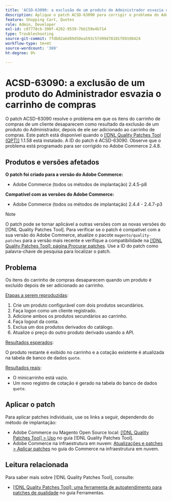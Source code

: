 ```yaml
---
title: 'ACSD-63090: a exclusão de um produto do Administrador esvazia o carrinho de compras'
description: Aplique o patch ACSD-63090 para corrigir o problema do Adobe Commerce em que os itens do carrinho de compras de um cliente desaparecem como resultado da exclusão de um produto após sua adição ao carrinho de compras.
feature: Shopping Cart, Quotes
role: Admin, Developer
exl-id: c07778cb-390f-4202-9539-7bb159e4b714
type: Troubleshooting
source-git-commit: 7fdb02a6d89d50ea593c5fd99d78101f89198424
workflow-type: tm+mt
source-wordcount: '369'
ht-degree: 0%

---
```


# ACSD-63090: a exclusão de um produto do Administrador esvazia o carrinho de compras

O patch ACSD-63090 resolve o problema em que os itens do carrinho de compras de um cliente desaparecem como resultado da exclusão de um produto do Administrador, depois de ele ser adicionado ao carrinho de compras. Este patch está disponível quando o [[!DNL Quality Patches Tool (QPT)]](/help/tools/quality-patches-tool/quality-patches-tool-to-self-serve-quality-patches.md) 1.1.58 está instalado. A ID do patch é ACSD-63090. Observe que o problema está programado para ser corrigido no Adobe Commerce 2.4.8.

## Produtos e versões afetados

**O patch foi criado para a versão do Adobe Commerce:**

* Adobe Commerce (todos os métodos de implantação) 2.4.5-p8

**Compatível com as versões do Adobe Commerce:**

* Adobe Commerce (todos os métodos de implantação) 2.4.4 - 2.4.7-p3

>[!NOTE]
>
>O patch pode se tornar aplicável a outras versões com as novas versões do [!DNL Quality Patches Tool]. Para verificar se o patch é compatível com a sua versão do Adobe Commerce, atualize o pacote `magento/quality-patches` para a versão mais recente e verifique a compatibilidade na [[!DNL Quality Patches Tool]: página Procurar patches](https://experienceleague.adobe.com/tools/commerce-quality-patches/index.html?lang=pt-BR). Use a ID do patch como palavra-chave de pesquisa para localizar o patch.

## Problema

Os itens do carrinho de compras desaparecem quando um produto é excluído depois de ser adicionado ao carrinho.

<u>Etapas a serem reproduzidas</u>:

1. Crie um produto configurável com dois produtos secundários.
1. Faça logon como um cliente registrado.
1. Adicione ambos os produtos secundários ao carrinho.
1. Faça logout da conta.
1. Exclua um dos produtos derivados do catálogo.
1. Atualize o preço do outro produto derivado usando a API.

<u>Resultados esperados</u>:

O produto restante é exibido no carrinho e a cotação existente é atualizada na tabela de banco de dados `quote`.

<u>Resultados reais</u>:

* O minicarrinho está vazio.
* Um novo registro de cotação é gerado na tabela do banco de dados `quote`.

## Aplicar o patch

Para aplicar patches individuais, use os links a seguir, dependendo do método de implantação:

* Adobe Commerce ou Magento Open Source local: [[!DNL Quality Patches Tool] > Uso](/help/tools/quality-patches-tool/usage.md) no guia [!DNL Quality Patches Tool].
* Adobe Commerce na infraestrutura em nuvem: [Atualizações e patches > Aplicar patches](https://experienceleague.adobe.com/docs/commerce-cloud-service/user-guide/develop/upgrade/apply-patches.html?lang=pt-BR) no guia do Commerce na infraestrutura em nuvem.

## Leitura relacionada

Para saber mais sobre [!DNL Quality Patches Tool], consulte:

* [[!DNL Quality Patches Tool]: uma ferramenta de autoatendimento para patches de qualidade](/help/tools/quality-patches-tool/quality-patches-tool-to-self-serve-quality-patches.md) no guia Ferramentas.
